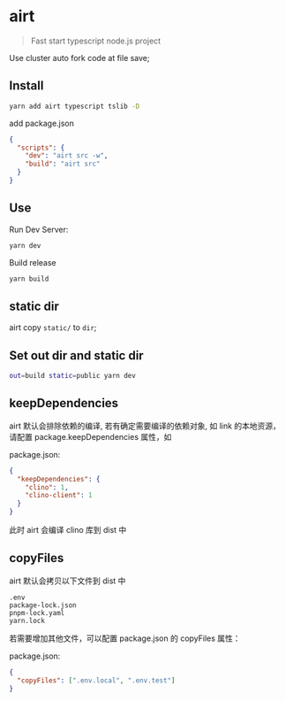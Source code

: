 # airt

> Fast start typescript node.js project

Use cluster auto fork code at file save;

## Install

```sh
yarn add airt typescript tslib -D
```

add package.json

```json
{
  "scripts": {
    "dev": "airt src -w",
    "build": "airt src"
  }
}
```

## Use

Run Dev Server:

```sh
yarn dev
```

Build release

```sh
yarn build
```

## static dir

airt copy `static/` to `dir`;

## Set out dir and static dir

```sh
out=build static=public yarn dev
```

## keepDependencies

airt 默认会排除依赖的编译, 若有确定需要编译的依赖对象, 如 link 的本地资源，请配置 package.keepDependencies 属性，如

package.json:

```json
{
  "keepDependencies": {
    "clino": 1,
    "clino-client": 1
  }
}
```

此时 airt 会编译 clino 库到 dist 中

## copyFiles

airt 默认会拷贝以下文件到 dist 中

```
.env
package-lock.json
pnpm-lock.yaml
yarn.lock
```

若需要增加其他文件，可以配置 package.json 的 copyFiles 属性：

package.json:

```json
{
  "copyFiles": [".env.local", ".env.test"]
}
```
